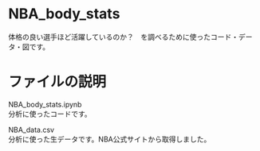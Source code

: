# NBA_body_stats
体格の良い選手ほど活躍しているのか？　を調べるために使ったコード・データ・図です。

# ファイルの説明
NBA_body_stats.ipynb  
分析に使ったコードです。  

NBA_data.csv  
分析に使った生データです。NBA公式サイトから取得しました。

